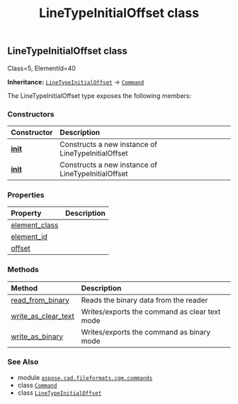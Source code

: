 ﻿---
title: LineTypeInitialOffset class
second_title: Aspose.CAD for Python via .NET API References
description: 
type: docs
weight: 1110
url: /python-net/aspose.cad.fileformats.cgm.commands/linetypeinitialoffset/
is_root: false
---

## LineTypeInitialOffset class

Class=5, ElementId=40



**Inheritance:** [`LineTypeInitialOffset`](/cad/python-net/aspose.cad.fileformats.cgm.commands/linetypeinitialoffset) → 
[`Command`](/cad/python-net/aspose.cad.fileformats.cgm.commands/command)



The LineTypeInitialOffset type exposes the following members:

### Constructors
| Constructor | Description |
| :- | :- |
| [__init__](/cad/python-net/aspose.cad.fileformats.cgm.commands/linetypeinitialoffset/__init__/#aspose.cad.fileformats.cgm.CgmFile) | Constructs a new instance of LineTypeInitialOffset |
| [__init__](/cad/python-net/aspose.cad.fileformats.cgm.commands/linetypeinitialoffset/__init__/#aspose.cad.fileformats.cgm.CgmFile-float) | Constructs a new instance of LineTypeInitialOffset |


### Properties
| Property | Description |
| :- | :- |
| [element_class](/cad/python-net/aspose.cad.fileformats.cgm.commands/linetypeinitialoffset/element_class) |  |
| [element_id](/cad/python-net/aspose.cad.fileformats.cgm.commands/linetypeinitialoffset/element_id) |  |
| [offset](/cad/python-net/aspose.cad.fileformats.cgm.commands/linetypeinitialoffset/offset) |  |


### Methods
| Method | Description |
| :- | :- |
| [read_from_binary](/cad/python-net/aspose.cad.fileformats.cgm.commands/linetypeinitialoffset/read_from_binary/#aspose.cad.fileformats.cgm.IBinaryReader) | Reads the binary data from the reader |
| [write_as_clear_text](/cad/python-net/aspose.cad.fileformats.cgm.commands/linetypeinitialoffset/write_as_clear_text/#aspose.cad.fileformats.cgm.IClearTextWriter) | Writes/exports the command as clear text mode |
| [write_as_binary](/cad/python-net/aspose.cad.fileformats.cgm.commands/linetypeinitialoffset/write_as_binary/#aspose.cad.fileformats.cgm.IBinaryWriter) | Writes/exports the command as binary mode |



### See Also
* module [`aspose.cad.fileformats.cgm.commands`](..)
* class [`Command`](/cad/python-net/aspose.cad.fileformats.cgm.commands/command)
* class [`LineTypeInitialOffset`](/cad/python-net/aspose.cad.fileformats.cgm.commands/linetypeinitialoffset)
